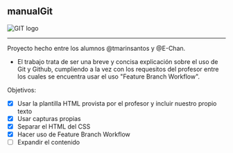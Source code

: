 ## manualGit
![GIT logo](http://www.yellosoft.us/public/images/git.png)
___
Proyecto hecho entre los alumnos @tmarinsantos y @E-Chan.

* El trabajo trata de ser una breve y concisa explicación sobre el uso de Git y Github, 
cumpliendo a la vez con los requesitos del profesor entre los cuales se encuentra usar el uso "Feature Branch Workflow".

Objetivos:
- [x] Usar la plantilla HTML provista por el profesor y incluir nuestro propio texto
- [x] Usar capturas propias
- [x] Separar el HTML del CSS
- [x] Hacer uso de Feature Branch Workflow
- [ ] Expandir el contenido